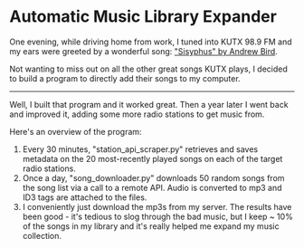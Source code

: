 ﻿# Automatic Music Library Expander

One evening, while driving home from work, I tuned into KUTX 98.9 FM and my ears were greeted by a wonderful song: ["Sisyphus" by Andrew Bird](https://www.youtube.com/watch?v=5-KOZl5CLbU).

Not wanting to miss out on all the other great songs KUTX plays, I decided to build a program to directly add their songs to my computer.

---

Well, I built that program and it worked great. Then a year later I went back and improved it, adding some more radio stations to get music from.

Here's an overview of the program:

1. Every 30 minutes, "station_api_scraper.py" retrieves and saves metadata on the 20 most-recently played songs on each of the target radio stations.
1. Once a day, "song_downloader.py" downloads 50 random songs from the song list via a call to a remote API. Audio is converted to mp3 and ID3 tags are attached to the files.
1. I conveniently just download the mp3s from my server. The results have been good - it's tedious to slog through the bad music, but I keep ~ 10% of the songs in my library and it's really helped me expand my music collection.
